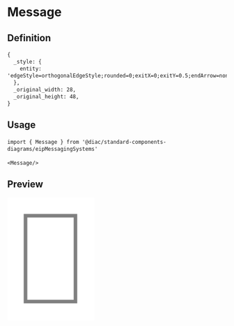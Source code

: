 # Message

## Definition

```
{
  _style: { 
    entity: 'edgeStyle=orthogonalEdgeStyle;rounded=0;exitX=0;exitY=0.5;endArrow=none;dashed=0;html=1;strokeColor=#808080;strokeWidth=2;',
  },
  _original_width: 28,
  _original_height: 48,
}
```

## Usage

```
import { Message } from '@diac/standard-components-diagrams/eipMessagingSystems'

<Message/>
```

## Preview

<img src="./message.png" width="200"/>
